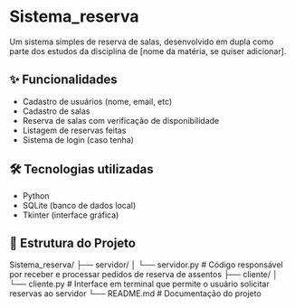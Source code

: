 # Sistema_reserva

Um sistema simples de reserva de salas, desenvolvido em dupla como parte dos estudos da disciplina de [nome da matéria, se quiser adicionar].

## ✨ Funcionalidades

- Cadastro de usuários (nome, email, etc)
- Cadastro de salas
- Reserva de salas com verificação de disponibilidade
- Listagem de reservas feitas
- Sistema de login (caso tenha)

## 🛠 Tecnologias utilizadas

- Python
- SQLite (banco de dados local)
- Tkinter (interface gráfica)

## 📁 Estrutura do Projeto

Sistema_reserva/
├── servidor/
│   └── servidor.py        # Código responsável por receber e processar pedidos de reserva de assentos
├── cliente/
│   └── cliente.py         # Interface em terminal que permite o usuário solicitar reservas ao servidor
└── README.md              # Documentação do projeto


